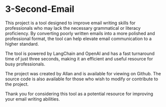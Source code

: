 # 3-Second-Email

This project is a tool designed to improve email writing skills for professionals who may lack the necessary grammatical or literacy proficiency. By converting poorly written emails into a more polished and professional format, the tool can help elevate email communication to a higher standard.

The tool is powered by LangChain and OpenAI and has a fast turnaround time of just three seconds, making it an efficient and useful resource for busy professionals.

The project was created by Allan and is available for viewing on Github. The source code is also available for those who wish to modify or contribute to the project.

Thank you for considering this tool as a potential resource for improving your email writing abilities.
